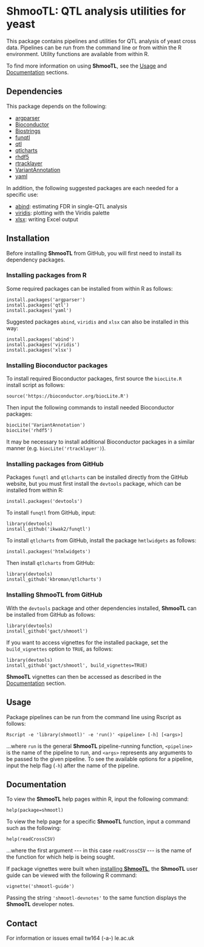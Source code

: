 # ShmooTL: QTL analysis utilities for yeast

This package contains pipelines and utilities for QTL analysis of yeast cross
data. Pipelines can be run from the command line or from within the R
environment. Utility functions are available from within R.

To find more information on using **ShmooTL**, see the [Usage](#usage) and 
[Documentation](#documentation) sections.

## Dependencies

This package depends on the following:

- [argparser](https://cran.r-project.org/web/packages/argparser/index.html)
- [Bioconductor](http://www.bioconductor.org/)
- [Biostrings](https://bioconductor.org/packages/release/bioc/html/Biostrings.html)
- [funqtl](https://github.com/ikwak2/funqtl)
- [qtl](http://www.rqtl.org/)
- [qtlcharts](http://kbroman.org/qtlcharts/)
- [rhdf5](http://bioconductor.org/packages/release/bioc/html/rhdf5.html)
- [rtracklayer](http://bioconductor.org/packages/devel/bioc/html/rtracklayer.html)
- [VariantAnnotation](https://bioconductor.org/packages/release/bioc/html/VariantAnnotation.html)
- [yaml](https://cran.r-project.org/web/packages/yaml/index.html)

In addition, the following suggested packages are each needed for a specific use:

- [abind](https://cran.r-project.org/web/packages/abind/index.html): estimating FDR in single-QTL analysis
- [viridis](https://cran.r-project.org/web/packages/viridis/index.html): plotting with the Viridis palette
- [xlsx](https://cran.r-project.org/web/packages/xlsx/index.html): writing Excel output

## Installation

Before installing **ShmooTL** from GitHub, you will first need to install its
dependency packages.

### Installing packages from R

Some required packages can be installed from within R as follows:

```
install.packages('argparser')
install.packages('qtl')
install.packages('yaml')
```

Suggested packages `abind`, `viridis` and `xlsx` can also be installed in this way:

```
install.packages('abind')
install.packages('viridis')
install.packages('xlsx')
```

### Installing Bioconductor packages

To install required Bioconductor packages, first source the `biocLite.R` install
script as follows:

```
source('https://bioconductor.org/biocLite.R')
```

Then input the following commands to install needed Bioconductor packages:

```
biocLite('VariantAnnotation')
biocLite('rhdf5')
```

It may be necessary to install additional Bioconductor packages in a similar
manner (e.g. `biocLite('rtracklayer')`).

### Installing packages from GitHub

Packages `funqtl` and `qtlcharts` can be installed directly from the GitHub
website, but you must first install the `devtools` package, which can be
installed from within R:

```
install.packages('devtools')
```

To install `funqtl` from GitHub, input:

```
library(devtools)
install_github('ikwak2/funqtl')
```

To install `qtlcharts` from GitHub, install the package `hmtlwidgets` as
follows:

```
install.packages('htmlwidgets')
```

Then install `qtlcharts` from GitHub:

```
library(devtools)
install_github('kbroman/qtlcharts')
```

### Installing ShmooTL from GitHub

With the `devtools` package and other dependencies installed,
**ShmooTL** can be installed from GitHub as follows:

```
library(devtools)
install_github('gact/shmootl')
```

If you want to access vignettes for the installed package,
set the `build_vignettes` option to `TRUE`, as follows: 

```
library(devtools)
install_github('gact/shmootl', build_vignettes=TRUE)
```

**ShmooTL** vignettes can then be accessed as described in the
[Documentation](#documentation) section.

## Usage

Package pipelines can be run from the command line using Rscript as follows:

```
Rscript -e 'library(shmootl)' -e 'run()' <pipeline> [-h] [<args>]
```

...where `run` is the general **ShmooTL** pipeline-running function,
`<pipeline>` is the name of the pipeline to run, and `<args>` represents
any arguments to be passed to the given pipeline. To see the available
options for a pipeline, input the help flag (`-h`) after the name of the
pipeline.

## Documentation

To view the **ShmooTL** help pages within R, input the following command:

```
help(package=shmootl)
```

To view the help page for a specific **ShmooTL**
function, input a command such as the following:

```
help(readCrossCSV)
```

...where the first argument --- in this case `readCrossCSV` --- is the name
of the function for which help is being sought.

If package vignettes were built when
[installing **ShmooTL**](#installing-shmootl-from-github), the
**ShmooTL** user guide can be viewed with the following R command:

```
vignette('shmootl-guide')
```

Passing the string `'shmootl-devnotes'` to the same function displays the **ShmooTL** developer notes.

## Contact

For information or issues email tw164 (-a-) le.ac.uk

